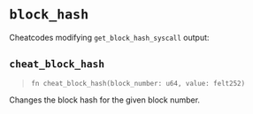 # `block_hash`

Cheatcodes modifying `get_block_hash_syscall` output:

## `cheat_block_hash`
> `fn cheat_block_hash(block_number: u64, value: felt252)`

Changes the block hash for the given block number.
